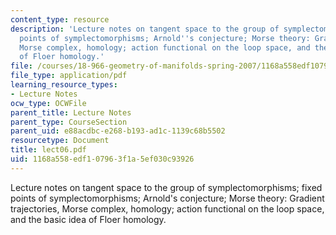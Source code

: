 ```yaml
---
content_type: resource
description: 'Lecture notes on tangent space to the group of symplectomorphisms; fixed
  points of symplectomorphisms; Arnold''s conjecture; Morse theory: Gradient trajectories,
  Morse complex, homology; action functional on the loop space, and the basic idea
  of Floer homology.'
file: /courses/18-966-geometry-of-manifolds-spring-2007/1168a558edf107963f1a5ef030c93926_lect06.pdf
file_type: application/pdf
learning_resource_types:
- Lecture Notes
ocw_type: OCWFile
parent_title: Lecture Notes
parent_type: CourseSection
parent_uid: e88acdbc-e268-b193-ad1c-1139c68b5502
resourcetype: Document
title: lect06.pdf
uid: 1168a558-edf1-0796-3f1a-5ef030c93926
---
```

Lecture notes on tangent space to the group of symplectomorphisms; fixed points of symplectomorphisms; Arnold's conjecture; Morse theory: Gradient trajectories, Morse complex, homology; action functional on the loop space, and the basic idea of Floer homology.

